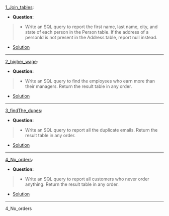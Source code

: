 [1_Join_tables](https://leetcode.com/problems/combine-two-tables/): 
* **Question:**
> * Write an SQL query to report the first name, last name, city, and state of each person in the Person table. If the address of a personId is not present in the Address table, report null instead.
* [Solution](https://github.com/Jtrahan88/SQL/blob/main/LeetCode/Easy/1_Join_tables)
---

[2_higher_wage](https://leetcode.com/problems/employees-earning-more-than-their-managers/): 
* **Question:**
> * Write an SQL query to find the employees who earn more than their managers.
> Return the result table in any order.
* [Solution](https://github.com/Jtrahan88/SQL/blob/main/LeetCode/Easy/2_higher_wage)
---

[3_findThe_dupes](https://leetcode.com/problems/duplicate-emails/): 
* **Question:**
> * Write an SQL query to report all the duplicate emails.
> Return the result table in any order.
* [Solution](https://github.com/Jtrahan88/SQL/blob/main/LeetCode/Easy/3_findThe_dupes)
---

[4_No_orders](https://leetcode.com/problems/customers-who-never-order/): 
* **Question:**
> * Write an SQL query to report all customers who never order anything.
> Return the result table in any order.
* [Solution](https://github.com/Jtrahan88/SQL/blob/main/LeetCode/Easy/4_No_orders)
---



4_No_orders
